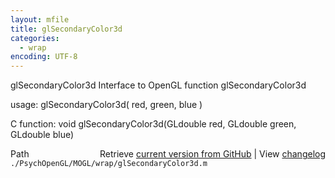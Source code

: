```yaml
---
layout: mfile
title: glSecondaryColor3d
categories:
  - wrap
encoding: UTF-8
---
```


glSecondaryColor3d  Interface to OpenGL function glSecondaryColor3d

usage:  glSecondaryColor3d( red, green, blue )

C function:  void glSecondaryColor3d(GLdouble red, GLdouble green, GLdouble blue)


<div class="code_header" style="text-align:right;">
  <span style="float:left;">Path&nbsp;&nbsp;</span> <span class="counter">Retrieve <a href=
  "https://raw.github.com/Psychtoolbox-3/Psychtoolbox-3/beta/./PsychOpenGL/MOGL/wrap/glSecondaryColor3d.m">current version from GitHub</a> | View <a href=
  "https://github.com/Psychtoolbox-3/Psychtoolbox-3/commits/beta/./PsychOpenGL/MOGL/wrap/glSecondaryColor3d.m">changelog</a></span>
</div>
<div class="code">
  <code>./PsychOpenGL/MOGL/wrap/glSecondaryColor3d.m</code>
</div>
